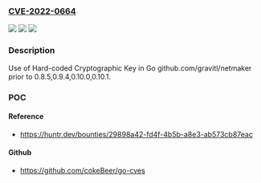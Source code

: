 ### [CVE-2022-0664](https://cve.mitre.org/cgi-bin/cvename.cgi?name=CVE-2022-0664)
![](https://img.shields.io/static/v1?label=Product&message=gravitl%2Fnetmaker&color=blue)
![](https://img.shields.io/static/v1?label=Version&message=%3C%200.8.5%2C0.9.4%2C0.10.0%2C0.10.1%20&color=brighgreen)
![](https://img.shields.io/static/v1?label=Vulnerability&message=CWE-321%20Use%20of%20Hard-coded%20Cryptographic%20Key&color=brighgreen)

### Description

Use of Hard-coded Cryptographic Key in Go github.com/gravitl/netmaker prior to 0.8.5,0.9.4,0.10.0,0.10.1.

### POC

#### Reference
- https://huntr.dev/bounties/29898a42-fd4f-4b5b-a8e3-ab573cb87eac

#### Github
- https://github.com/cokeBeer/go-cves

